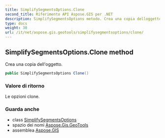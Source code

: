 ```yaml
---
title: SimplifySegmentsOptions.Clone
second_title: Riferimento API Aspose.GIS per .NET
description: SimplifySegmentsOptions metodo. Crea una copia delloggetto.
type: docs
weight: 30
url: /it/net/aspose.gis.geotools/simplifysegmentsoptions/clone/
---
```

## SimplifySegmentsOptions.Clone method

Crea una copia dell'oggetto.

```csharp
public SimplifySegmentsOptions Clone()
```

### Valore di ritorno

Le opzioni clone.

### Guarda anche

* class [SimplifySegmentsOptions](../)
* spazio dei nomi [Aspose.Gis.GeoTools](../../simplifysegmentsoptions/)
* assemblea [Aspose.GIS](../../../)


